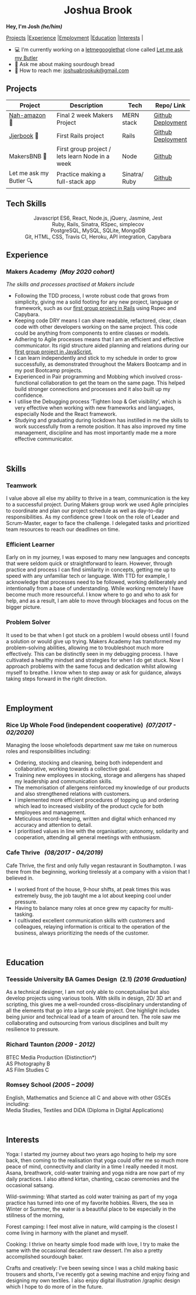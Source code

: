 <div align="center">
<h1>Joshua Brook</h1></div>

<b>Hey, I'm Josh <i>(he/him)</i></b>

[Projects](#projects) |[Experience](#experience) |[Employment](#employment) |[Education](#education) |[Interests](#interests) |

- :computer: I’m currently working on a [letmegooglethat](http://letmegooglethat.com/) clone called [Let me ask my Butler](https://github.com/joshuaabrookuk/letmeaskmybutler)
- :bread: Ask me about making sourdough bread
- :email: How to reach me: joshuabrookuk@gmail.com

## Projects

| Project | Description | Tech | Repo/ Link
| ----------- | ----------- | ----------- | ----------- |
| [Nah-amazon](https://nah-mazon.web.app/) :convenience_store:| Final 2 week Makers Project | MERN stack | [Github](https://github.com/TimCPB/Nah-Mazon)<br>[Deployment](https://nah-mazon.web.app/) |
| [Jjerbook](https://jjer.herokuapp.com/signup) :book:| First Rails project | Rails | [Github](https://github.com/Emanuele-20/acebook-rails-template)<br>[Deployment](https://jjer.herokuapp.com/signup)|
| MakersBNB :hotel:| First group project / lets learn Node in a week | Node | [Github](https://github.com/sofyloafy/MakersBNB) |
| Let me ask my Butler :mag:| Practice making a full-stack app | Sinatra/ Ruby | [Github](https://github.com/joshuaabrookuk/letmeaskmybutler) |

## Tech Skills
<div align="center">
Javascript ES6, React, Node.js, jQuery, Jasmine, Jest <br>
Ruby, Rails, Sinatra, RSpec, simplecov <br>
PostgreSQL, MySQL, SQLite, MongoDB <br>
Git, HTML, CSS, Travis CI, Heroku, API integration, Capybara <br>
</div>

## Experience

### Makers Academy&nbsp;&nbsp;<i>(May 2020 cohort)</i>

<div><p><i>The skills and processes practised at Makers include </i></p></div>

* Following the TDD process, I wrote robust code that grows from simplicity, giving me a solid footing for any new project, language or framework, such as our [first group project in Rails](https://github.com/Emanuele-20/acebook-rails-template/blob/master/README.md) using Rspec and Capybara.
* Keeping code DRY means I can share readable, refactored, clear, clean code with other developers working on the same project. This code could be anything from components to entire classes or models.  
* Adhering to Agile processes means that I am an efficient and effective communicator. Its rigid structure aided planning and relations during our [first group project in JavaScript.](https://github.com/sofyloafy/MakersBNB)
* I can learn independently and stick to my schedule in order to grow successfully, as demonstrated throughout the Makers Bootcamp and in my post Bootcamp projects.
* Experienced in Pair programming and Mobbing which involved cross-functional collaboration to get the team on the same page. This helped build stronger connections and processes and it also built up my confidence.  
* I utilise the Debugging process ‘Tighten loop & Get visibility’, which is very effective when working with new frameworks and languages, especially Node and the React framework.
* Studying and graduating during lockdown has instilled in me the skills to work successfully from a remote position. It has also improved my time management, discipline and has most importantly made me a more effective communicator.



<br>

## Skills

### Teamwork
I value above all else my ability to thrive in a team, communication is the key to a successful project. During Makers group work we used Agile principles to coordinate and plan our project schedule as well as day-to-day responsibilities. As my confidence grew I took on the role of Leader and Scrum-Master, eager to face the challenge. I delegated tasks and prioritized team resources to reach our deadlines on time.

### Efficient Learner
Early on in my journey, I was exposed to many new languages and concepts that were seldom quick or straightforward to learn. However, through practice and process I can find similarity in concepts, getting me up to speed with any unfamiliar tech or language. With TTD for example, I acknowledge that processes need to be followed, working deliberately and intentionally from a base of understanding. While working remotely I have become much more resourceful. I know where to go and who to ask for help, and as a result, I am able to move through blockages and focus on the bigger picture.

### Problem Solver
It used to be that when I got stuck on a problem I would obsess until I found a solution or would give up trying. Makers Academy has transformed my problem-solving abilities, allowing me to troubleshoot much more effectively. This can be distinctly seen in my debugging process.  I have cultivated a healthy mindset and strategies for when I do get stuck. Now I approach problems with the same focus and dedication whilst allowing myself to breathe. I know when to step away or ask for guidance, always taking steps forward in the right direction.


<br>

## Employment

### Rice Up Whole Food (independent cooperative)&nbsp;&nbsp;<i>(07/2017 - 02/2020)</i>

Managing the loose wholefoods department saw me take on numerous roles and responsibilities including:

* Ordering, stocking and cleaning, being both independent and collaborative, working towards a collective goal.
* Training new employees in stocking, storage and allergens has shaped my leadership and communication skills.
* The memorisation of allergens reinforced my knowledge of our products and also strengthened relations with customers.
* I implemented more efficient procedures of topping up and ordering which lead to increased visibility of the product cycle for both employees and management.
* Meticulous record-keeping, written and digital which enhanced my accuracy and attention to detail.
* I prioritised values in line with the organisation; autonomy, solidarity and cooperation, attending all general meetings with enthusiasm.


### Cafe Thrive &nbsp;&nbsp;<i>(08/2017 - 04/2019)</i>

Cafe Thrive, the first and only fully vegan restaurant in Southampton. I was there from the beginning, working tirelessly at a company with a vision that I believed in.

* I worked front of the house, 9-hour shifts, at peak times this was extremely busy, the job taught me a lot about keeping cool under pressure.
* Having to balance many roles at once grew my capacity for multi-tasking.
* I cultivated excellent communication skills with customers and colleagues, relaying information is critical to the operation of the business, always prioritizing the needs of the customer.

<br>

## Education

### Teesside University BA Games Design&nbsp;&nbsp;(2.1)&nbsp;<i>(2016 Graduation)</i>

As a technical designer, I am not only able to conceptualise but also develop projects using various tools. With skills in design, 2D/ 3D art and scripting, this gives me a well-rounded cross-disciplinary understanding of all the elements that go into a large scale project. One highlight includes being junior and technical lead of a team of around ten. The role saw me collaborating and outsourcing from various disciplines and built my resilience to pressure.


### Richard Taunton&nbsp;<i>(2009 - 2012)</i>

BTEC Media Production (Distinction*)<br>
AS Photography B<br>
AS Film Studies C<br>

### Romsey School&nbsp;<i>(2005 – 2009)</i>

English, Mathematics and Science all C and above
with other GSCEs including:<br> Media Studies, Textiles and DiDA (Diploma in Digital Applications)

<br>

## Interests

Yoga: I started my journey about two years ago hoping to help my sore back, then coming to the realisation that yoga could offer me so much more peace of mind, connectivity and clarity in a time I really needed it most. Asana, breathwork, cold-water training and yoga nidra are now part of my daily practices. I also attend kirtan, chanting, cacao ceremonies and the occasional satsang.

Wild-swimming: What started as cold water training as part of my yoga practice has turned into one of my favorite hobbies.
Rivers, the sea in Winter or Summer, the water is a beautiful place to be especially in the stillness of the morning,

Forest camping: I feel most alive in nature, wild camping is the closest I come living in harmony with the planet and myself.

Cooking: I thrive on hearty simple food made with love, I try to make the same with the occasional decadent raw dessert. I’m also a pretty accomplished sourdough baker.

Crafts and creatively: I’ve been sewing since I was a child making basic trousers and shorts, I’ve recently got a sewing machine and enjoy fixing and designing my own textiles. I also enjoy digital illustration /graphic design which I hope to do more of in the future.
